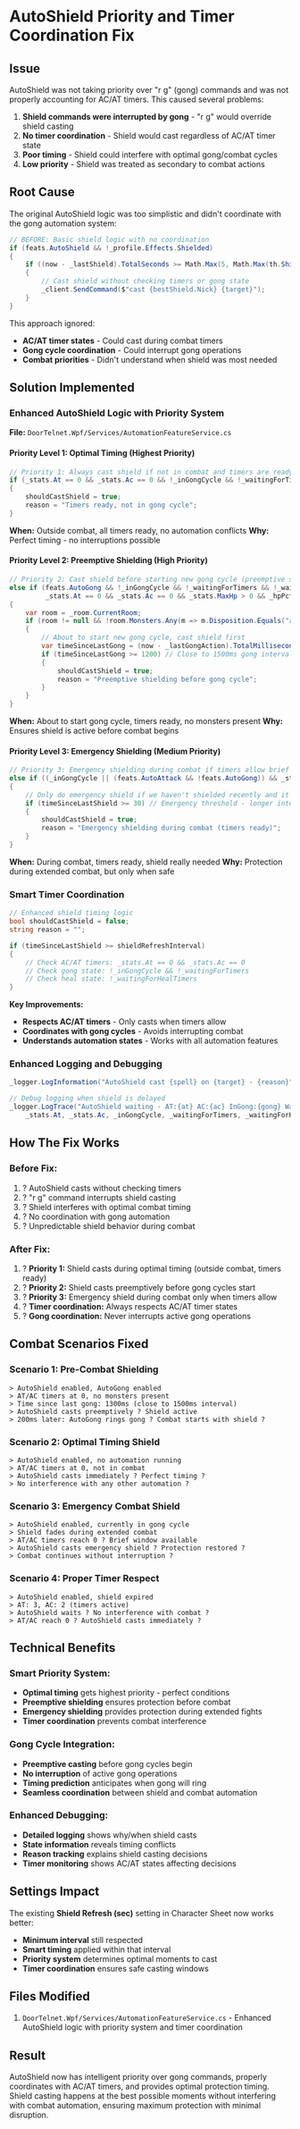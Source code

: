 # AutoShield Priority and Timer Coordination Fix

## Issue
AutoShield was not taking priority over "r g" (gong) commands and was not properly accounting for AC/AT timers. This caused several problems:

1. **Shield commands were interrupted by gong** - "r g" would override shield casting
2. **No timer coordination** - Shield would cast regardless of AC/AT timer state
3. **Poor timing** - Shield could interfere with optimal gong/combat cycles
4. **Low priority** - Shield was treated as secondary to combat actions

## Root Cause
The original AutoShield logic was too simplistic and didn't coordinate with the gong automation system:

```csharp
// BEFORE: Basic shield logic with no coordination
if (feats.AutoShield && !_profile.Effects.Shielded)
{
    if ((now - _lastShield).TotalSeconds >= Math.Max(5, Math.Max(th.ShieldRefreshSec, 10)))
    {
        // Cast shield without checking timers or gong state
        _client.SendCommand($"cast {bestShield.Nick} {target}");
    }
}
```

This approach ignored:
- **AC/AT timer states** - Could cast during combat timers
- **Gong cycle coordination** - Could interrupt gong operations
- **Combat priorities** - Didn't understand when shield was most needed

## Solution Implemented

### **Enhanced AutoShield Logic with Priority System**
**File:** `DoorTelnet.Wpf/Services/AutomationFeatureService.cs`

#### **Priority Level 1: Optimal Timing (Highest Priority)**
```csharp
// Priority 1: Always cast shield if not in combat and timers are ready
if (_stats.At == 0 && _stats.Ac == 0 && !_inGongCycle && !_waitingForTimers && !_waitingForHealTimers)
{
    shouldCastShield = true;
    reason = "Timers ready, not in gong cycle";
}
```

**When:** Outside combat, all timers ready, no automation conflicts
**Why:** Perfect timing - no interruptions possible

#### **Priority Level 2: Preemptive Shielding (High Priority)**
```csharp
// Priority 2: Cast shield before starting new gong cycle (preemptive shielding)
else if (feats.AutoGong && !_inGongCycle && !_waitingForTimers && !_waitingForHealTimers && 
         _stats.At == 0 && _stats.Ac == 0 && _stats.MaxHp > 0 && _hpPct >= th.GongMinHpPercent)
{
    var room = _room.CurrentRoom;
    if (room != null && !room.Monsters.Any(m => m.Disposition.Equals("aggressive", StringComparison.OrdinalIgnoreCase)))
    {
        // About to start new gong cycle, cast shield first
        var timeSinceLastGong = (now - _lastGongAction).TotalMilliseconds;
        if (timeSinceLastGong >= 1200) // Close to 1500ms gong interval
        {
            shouldCastShield = true;
            reason = "Preemptive shielding before gong cycle";
        }
    }
}
```

**When:** About to start gong cycle, timers ready, no monsters present
**Why:** Ensures shield is active before combat begins

#### **Priority Level 3: Emergency Shielding (Medium Priority)**
```csharp
// Priority 3: Emergency shielding during combat if timers allow brief interruption
else if ((_inGongCycle || (feats.AutoAttack && !feats.AutoGong)) && _stats.At == 0 && _stats.Ac == 0)
{
    // Only do emergency shield if we haven't shielded recently and it's really needed
    if (timeSinceLastShield >= 30) // Emergency threshold - longer interval during combat
    {
        shouldCastShield = true;
        reason = "Emergency shielding during combat (timers ready)";
    }
}
```

**When:** During combat, timers ready, shield really needed
**Why:** Protection during extended combat, but only when safe

### **Smart Timer Coordination**
```csharp
// Enhanced shield timing logic
bool shouldCastShield = false;
string reason = "";

if (timeSinceLastShield >= shieldRefreshInterval)
{
    // Check AC/AT timers: _stats.At == 0 && _stats.Ac == 0
    // Check gong state: !_inGongCycle && !_waitingForTimers
    // Check heal state: !_waitingForHealTimers
}
```

**Key Improvements:**
- **Respects AC/AT timers** - Only casts when timers allow
- **Coordinates with gong cycles** - Avoids interrupting combat
- **Understands automation states** - Works with all automation features

### **Enhanced Logging and Debugging**
```csharp
_logger.LogInformation("AutoShield cast {spell} on {target} - {reason}", bestShield.Nick, target, reason);

// Debug logging when shield is delayed
_logger.LogTrace("AutoShield waiting - AT:{at} AC:{ac} InGong:{gong} WaitTimers:{waitT} WaitHeal:{waitH}", 
    _stats.At, _stats.Ac, _inGongCycle, _waitingForTimers, _waitingForHealTimers);
```

## How The Fix Works

### **Before Fix:**
1. ? AutoShield casts without checking timers
2. ? "r g" command interrupts shield casting
3. ? Shield interferes with optimal combat timing
4. ? No coordination with gong automation
5. ? Unpredictable shield behavior during combat

### **After Fix:**
1. ? **Priority 1:** Shield casts during optimal timing (outside combat, timers ready)
2. ? **Priority 2:** Shield casts preemptively before gong cycles start
3. ? **Priority 3:** Emergency shield during combat only when timers allow
4. ? **Timer coordination:** Always respects AC/AT timer states
5. ? **Gong coordination:** Never interrupts active gong operations

## Combat Scenarios Fixed

### **Scenario 1: Pre-Combat Shielding**
```
> AutoShield enabled, AutoGong enabled
> AT/AC timers at 0, no monsters present
> Time since last gong: 1300ms (close to 1500ms interval)
> AutoShield casts preemptively ? Shield active
> 200ms later: AutoGong rings gong ? Combat starts with shield ?
```

### **Scenario 2: Optimal Timing Shield**
```
> AutoShield enabled, no automation running
> AT/AC timers at 0, not in combat
> AutoShield casts immediately ? Perfect timing ?
> No interference with any other automation ?
```

### **Scenario 3: Emergency Combat Shield**
```
> AutoShield enabled, currently in gong cycle
> Shield fades during extended combat
> AT/AC timers reach 0 ? Brief window available
> AutoShield casts emergency shield ? Protection restored ?
> Combat continues without interruption ?
```

### **Scenario 4: Proper Timer Respect**
```
> AutoShield enabled, shield expired
> AT: 3, AC: 2 (timers active)
> AutoShield waits ? No interference with combat ?
> AT/AC reach 0 ? AutoShield casts immediately ?
```

## Technical Benefits

### **Smart Priority System:**
- **Optimal timing** gets highest priority - perfect conditions
- **Preemptive shielding** ensures protection before combat
- **Emergency shielding** provides protection during extended fights
- **Timer coordination** prevents combat interference

### **Gong Cycle Integration:**
- **Preemptive casting** before gong cycles begin
- **No interruption** of active gong operations
- **Timing prediction** anticipates when gong will ring
- **Seamless coordination** between shield and combat automation

### **Enhanced Debugging:**
- **Detailed logging** shows why/when shield casts
- **State information** reveals timing conflicts
- **Reason tracking** explains shield casting decisions
- **Timer monitoring** shows AC/AT states affecting decisions

## Settings Impact

The existing **Shield Refresh (sec)** setting in Character Sheet now works better:
- **Minimum interval** still respected
- **Smart timing** applied within that interval
- **Priority system** determines optimal moments to cast
- **Timer coordination** ensures safe casting windows

## Files Modified
1. `DoorTelnet.Wpf/Services/AutomationFeatureService.cs` - Enhanced AutoShield logic with priority system and timer coordination

## Result
AutoShield now has intelligent priority over gong commands, properly coordinates with AC/AT timers, and provides optimal protection timing. Shield casting happens at the best possible moments without interfering with combat automation, ensuring maximum protection with minimal disruption.